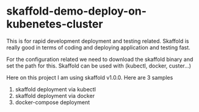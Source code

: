 # skaffold-demo-deploy-on-kubenetes-cluster

This is for rapid development deployment and testing related. Skaffold is really good in terms of coding and deploying application and testing fast.

For the configuration related we need to download the skaffold binary and set the path for this. Skaffold can be used with (kubectl, docker, custer...)

Here on this project I am using skaffold v1.0.0.
Here are 3 samples
1) skaffold deployment via kubectl
2) skaffold deployment via docker
3) docker-compose deployment
